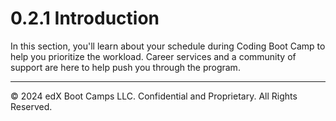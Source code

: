 # 0.2.1 Introduction

In this section, you'll learn about your schedule during Coding Boot Camp to help you prioritize the workload. Career services and a community of support are here to help push you through the program.

---
© 2024 edX Boot Camps LLC. Confidential and Proprietary. All Rights Reserved.
